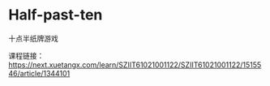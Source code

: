 # Half-past-ten
十点半纸牌游戏

课程链接：https://next.xuetangx.com/learn/SZIIT61021001122/SZIIT61021001122/1515546/article/1344101
